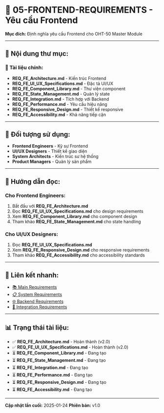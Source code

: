 # 🎨 05-FRONTEND-REQUIREMENTS - Yêu cầu Frontend

**Mục đích:** Định nghĩa yêu cầu Frontend cho OHT-50 Master Module

---

## 📁 **Nội dung thư mục:**

### **📄 Tài liệu chính:**
- **REQ_FE_Architecture.md** - Kiến trúc Frontend
- **REQ_FE_UI_UX_Specifications.md** - Đặc tả UI/UX
- **REQ_FE_Component_Library.md** - Thư viện component
- **REQ_FE_State_Management.md** - Quản lý state
- **REQ_FE_Integration.md** - Tích hợp với Backend
- **REQ_FE_Performance.md** - Yêu cầu hiệu năng
- **REQ_FE_Responsive_Design.md** - Thiết kế responsive
- **REQ_FE_Accessibility.md** - Khả năng tiếp cận

---

## 🎯 **Đối tượng sử dụng:**
- **Frontend Engineers** - Kỹ sư Frontend
- **UI/UX Designers** - Thiết kế giao diện
- **System Architects** - Kiến trúc sư hệ thống
- **Product Managers** - Quản lý sản phẩm

---

## 📖 **Hướng dẫn đọc:**

### **Cho Frontend Engineers:**
1. Bắt đầu với **REQ_FE_Architecture.md**
2. Đọc **REQ_FE_UI_UX_Specifications.md** cho design requirements
3. Xem **REQ_FE_Component_Library.md** cho component design
4. Tham khảo **REQ_FE_State_Management.md** cho state handling

### **Cho UI/UX Designers:**
1. Đọc **REQ_FE_UI_UX_Specifications.md**
2. Xem **REQ_FE_Responsive_Design.md** cho responsive requirements
3. Tham khảo **REQ_FE_Accessibility.md** cho accessibility standards

---

## 🔗 **Liên kết nhanh:**
- [📚 Main Requirements](../INDEX.md)
- [📋 System Requirements](../01-SYSTEM-REQUIREMENTS/)
- [🌐 Backend Requirements](../04-BACKEND-REQUIREMENTS/)
- [🔗 Integration Requirements](../06-INTEGRATION-REQUIREMENTS/)

---

## 📊 **Trạng thái tài liệu:**
- ✅ **REQ_FE_Architecture.md** - Hoàn thành (v2.0)
- ✅ **REQ_FE_UI_UX_Specifications.md** - Hoàn thành (v2.0)
- ⏳ **REQ_FE_Component_Library.md** - Đang tạo
- ⏳ **REQ_FE_State_Management.md** - Đang tạo
- ⏳ **REQ_FE_Integration.md** - Đang tạo
- ⏳ **REQ_FE_Performance.md** - Đang tạo
- ⏳ **REQ_FE_Responsive_Design.md** - Đang tạo
- ⏳ **REQ_FE_Accessibility.md** - Đang tạo

---

**Cập nhật lần cuối:** 2025-01-24
**Phiên bản:** v1.0
